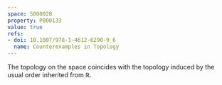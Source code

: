 ```yaml
---
space: S000028
property: P000133
value: true
refs:
- doi: 10.1007/978-1-4612-6290-9_6
  name: Counterexamples in Topology
---
```


The topology on the space coincides with the topology induced by the usual order inherited from $\mathbb R$.

